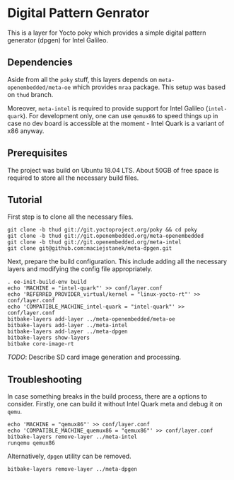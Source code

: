 Digital Pattern Genrator
========================

This is a layer for Yocto poky which provides a simple digital pattern
generator (dpgen) for Intel Galileo.

Dependencies
------------

Aside from all the `poky` stuff, this layers depends on
`meta-openembedded/meta-oe` which provides `mraa` package. This setup was based
on `thud` branch.

Moreover, `meta-intel` is required to provide support for Intel Galileo
(`intel-quark`). For development only, one can use `qemux86` to speed things up
in case no dev board is accessible at the moment - Intel Quark is a variant of
x86 anyway.

Prerequisites
-------------

The project was build on Ubuntu 18.04 LTS. About 50GB of free space is required
to store all the necessary build files.

Tutorial
--------

First step is to clone all the necessary files.
```
git clone -b thud git://git.yoctoproject.org/poky && cd poky
git clone -b thud git://git.openembedded.org/meta-openembedded
git clone -b thud git://git.openembedded.org/meta-intel
git clone git@github.com:maciejstanek/meta-dpgen.git
```

Next, prepare the build configuration. This include adding all the necessary
layers and modifying the config file appropriately.
```
. oe-init-build-env build
echo 'MACHINE = "intel-quark"' >> conf/layer.conf
echo 'REFERRED_PROVIDER_virtual/kernel = "linux-yocto-rt"' >> conf/layer.conf
echo 'COMPATIBLE_MACHINE_intel-quark = "intel-quark"' >> conf/layer.conf
bitbake-layers add-layer ../meta-openembedded/meta-oe
bitbake-layers add-layer ../meta-intel
bitbake-layers add-layer ../meta-dpgen
bitbake-layers show-layers
bitbake core-image-rt
```

*TODO*: Describe SD card image generation and processing.

Troubleshooting
---------------

In case something breaks in the build process, there are a options to consider.
Firstly, one can build it without Intel Quark meta and debug it on `qemu`.
```
echo 'MACHINE = "qemux86"' >> conf/layer.conf
echo 'COMPATIBLE_MACHINE_quemux86 = "qemux86"' >> conf/layer.conf
bitbake-layers remove-layer ../meta-intel
runqemu qemux86
```

Alternatively, `dpgen` utility can be removed.
```
bitbake-layers remove-layer ../meta-dpgen
```
